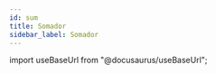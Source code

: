 ```yaml
---
id: sum
title: Somador
sidebar_label: Somador
---
```

import useBaseUrl from "@docusaurus/useBaseUrl";

<link rel="stylesheet" href={useBaseUrl("katex/katex.min.css")} />